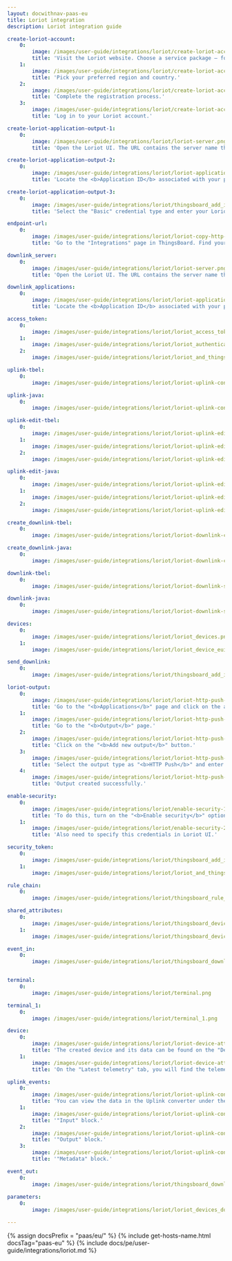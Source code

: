 ```yaml
---
layout: docwithnav-paas-eu
title: Loriot integration
description: Loriot integration guide

create-loriot-account:
    0:
        image: /images/user-guide/integrations/loriot/create-loriot-account-1.png
        title: 'Visit the Loriot website. Choose a service package — for example, select the <b>Community Public Network Server</b>.'
    1:
        image: /images/user-guide/integrations/loriot/create-loriot-account-2.png
        title: 'Pick your preferred region and country.'
    2:
        image: /images/user-guide/integrations/loriot/create-loriot-account-3.png
        title: 'Complete the registration process.'
    3:
        image: /images/user-guide/integrations/loriot/create-loriot-account-4.png
        title: 'Log in to your Loriot account.'

create-loriot-application-output-1:
    0:
        image: /images/user-guide/integrations/loriot/loriot-server.png
        title: 'Open the Loriot UI. The URL contains the server name that we selected during the registration process. This server needs to be specified in the integration settings.'

create-loriot-application-output-2:
    0:
        image: /images/user-guide/integrations/loriot/loriot-application-id.png
        title: 'Locate the <b>Application ID</b> associated with your project. This value needs to be specified in the integration settings.'

create-loriot-application-output-3:
    0:
        image: /images/user-guide/integrations/loriot/thingsboard_add_integration_output_basic.png
        title: 'Select the "Basic" credential type and enter your Loriot account credentials. Click "Add" to confirm creating integration.'

endpoint-url:
    0:
        image: /images/user-guide/integrations/loriot/loriot-copy-http-endpoint-pe.png
        title: 'Go to the "Integrations" page in ThingsBoard. Find your Loriot integration and click on it. There you can find the "HTTP endpoint URL".'

downlink_server:
    0:
        image: /images/user-guide/integrations/loriot/loriot-server.png
        title: 'Open the Loriot UI. The URL contains the server name that we selected during the registration process. This server needs to be specified in the integration settings.'

downlink_applications:
    0:
        image: /images/user-guide/integrations/loriot/loriot-application-id.png
        title: 'Locate the <b>Application ID</b> associated with your project. This value needs to be specified in the integration settings.'

access_token:
    0:
        image: /images/user-guide/integrations/loriot/loriot_access_tokens.png
    1:
        image: /images/user-guide/integrations/loriot/loriot_authentication_tokens.png
    2:
        image: /images/user-guide/integrations/loriot/loriot_and_thingsboard_integration_application_access_token.png

uplink-tbel:
    0:
        image: /images/user-guide/integrations/loriot/loriot-uplink-converters-1-tbel-pe.png

uplink-java:
    0:
        image: /images/user-guide/integrations/loriot/loriot-uplink-converters-1-java-pe.png

uplink-edit-tbel:
    0:
        image: /images/user-guide/integrations/loriot/loriot-uplink-edit-mode-tbel-1-pe.png
    1:
        image: /images/user-guide/integrations/loriot/loriot-uplink-edit-mode-tbel-2-pe.png
    2:
        image: /images/user-guide/integrations/loriot/loriot-uplink-edit-mode-tbel-3-pe.png

uplink-edit-java:
    0:
        image: /images/user-guide/integrations/loriot/loriot-uplink-edit-mode-java-1-pe.png 
    1:
        image: /images/user-guide/integrations/loriot/loriot-uplink-edit-mode-java-2-pe.png
    2:
        image: /images/user-guide/integrations/loriot/loriot-uplink-edit-mode-java-3-pe.png

create_downlink-tbel:
    0:
        image: /images/user-guide/integrations/loriot/loriot-downlink-converters-1-tbel-pe.png

create_downlink-java:
    0:
        image: /images/user-guide/integrations/loriot/loriot-downlink-converters-1-java-pe.png

downlink-tbel:
    0:
        image: /images/user-guide/integrations/loriot/loriot-downlink-save-changes-tbel-1-pe.png

downlink-java:
    0:
        image: /images/user-guide/integrations/loriot/loriot-downlink-save-changes-java-1-pe.png

devices:
    0:
        image: /images/user-guide/integrations/loriot/loriot_devices.png
    1:
        image: /images/user-guide/integrations/loriot/loriot_device_eui.png

send_downlink:
    0:
        image: /images/user-guide/integrations/loriot/thingsboard_add_integration_send_downlink.png

loriot-output:
    0:
        image: /images/user-guide/integrations/loriot/loriot-http-push-1.png
        title: 'Go to the "<b>Applications</b>" page and click on the application.'
    1:
        image: /images/user-guide/integrations/loriot/loriot-http-push-2.png
        title: 'Go to the "<b>Output</b>" page.'
    2:
        image: /images/user-guide/integrations/loriot/loriot-http-push-3.png
        title: 'Click on the "<b>Add new output</b>" button.'
    3:
        image: /images/user-guide/integrations/loriot/loriot-http-push-4.png
        title: 'Select the output type as "<b>HTTP Push</b>" and enter the "<b>HTTP endpoint URL</b>" taken from the integration. Then, click "<b>Add output</b>" button.'
    4:
        image: /images/user-guide/integrations/loriot/loriot-http-push-5.png
        title: 'Output created successfully.'

enable-security:
    0:
        image: /images/user-guide/integrations/loriot/enable-security-1-pe.png
        title: 'To do this, turn on the "<b>Enable security</b>" option. Click "<b>Add</b>" and enter an arbitrary value for the "<b>Header</b>" and "<b>Value</b>" fields. Then, save the changes.'
    1:
        image: /images/user-guide/integrations/loriot/enable-security-2-pe.png
        title: 'Also need to specify this credentials in Loriot UI.'

security_token:
    0:
        image: /images/user-guide/integrations/loriot/thingsboard_add_integration_output_security_token.png
    1:
        image: /images/user-guide/integrations/loriot/loriot_and_thingsboard_output_security_token_session.png

rule_chain:
    0:
        image: /images/user-guide/integrations/loriot/thingsboard_rule_chain_integration_downlink.png

shared_attributes:
    0:
        image: /images/user-guide/integrations/loriot/thingsboard_devices_all_shared_attributes.png
    1:
        image: /images/user-guide/integrations/loriot/thingsboard_devices_all_shared_attributes_update.png

event_in:
    0:
        image: /images/user-guide/integrations/loriot/thingsboard_downlink_converter_events_in.png


terminal:
    0:
        image: /images/user-guide/integrations/loriot/terminal.png

terminal_1:
    0:
        image: /images/user-guide/integrations/loriot/terminal_1.png

device:
    0:
        image: /images/user-guide/integrations/loriot/loriot-device-attributes-1-pe.png
        title: 'The created device and its data can be found on the "Devices" page in the "Entities" section. On the "Attributes" tab, you will find the attributes sent by the device to ThingsBoard.'
    1:
        image: /images/user-guide/integrations/loriot/loriot-device-attributes-2-pe.png
        title: 'On the "Latest telemetry" tab, you will find the telemetry data transmitted by the device to ThingsBoard.'

uplink_events:
    0:
        image: /images/user-guide/integrations/loriot/loriot-uplink-converter-events-1-pe.png
        title: 'You can view the data in the Uplink converter under the "<b>Events</b>" tab, within the "<b>In</b>", "<b>Out</b>", and "<b>Metadata</b>" blocks.'
    1:
        image: /images/user-guide/integrations/loriot/loriot-uplink-converter-events-2-pe.png
        title: '"Input" block.'
    2:
        image: /images/user-guide/integrations/loriot/loriot-uplink-converter-events-3-pe.png
        title: '"Output" block.'
    3:
        image: /images/user-guide/integrations/loriot/loriot-uplink-converter-events-4-pe.png
        title: '"Metadata" block.'

event_out:
    0:
        image: /images/user-guide/integrations/loriot/thingsboard_downlink_converter_events_out.png
    
parameters:
    0:
        image: /images/user-guide/integrations/loriot/loriot_devices_downlink_queue.png

---
```

{% assign docsPrefix = "paas/eu/" %}
{% include get-hosts-name.html docsTag="paas-eu" %}
{% include docs/pe/user-guide/integrations/loriot.md %}

